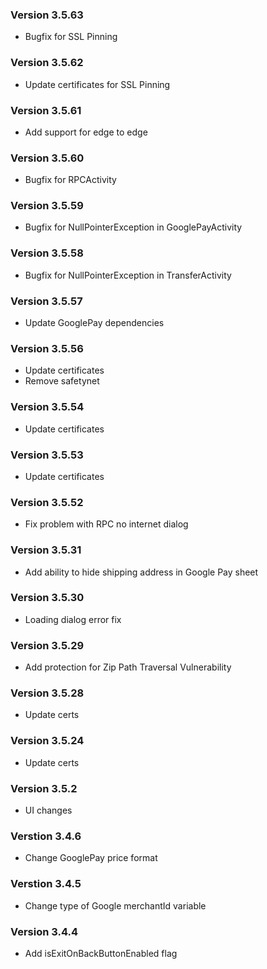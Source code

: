 ### Version 3.5.63
- Bugfix for SSL Pinning

### Version 3.5.62
- Update certificates for SSL Pinning

### Version 3.5.61
- Add support for edge to edge

### Version 3.5.60
- Bugfix for RPCActivity

### Version 3.5.59
- Bugfix for NullPointerException in GooglePayActivity

### Version 3.5.58
- Bugfix for NullPointerException in TransferActivity

### Version 3.5.57
- Update GooglePay dependencies

### Version 3.5.56
- Update certificates
- Remove safetynet

### Version 3.5.54
- Update certificates

### Version 3.5.53
- Update certificates

### Version 3.5.52
- Fix problem with RPC no internet dialog

### Version 3.5.31
- Add ability to hide shipping address in Google Pay sheet

### Version 3.5.30
- Loading dialog error fix

### Version 3.5.29
- Add protection for Zip Path Traversal Vulnerability

### Version 3.5.28
- Update certs

### Version 3.5.24
- Update certs

### Version 3.5.2
- UI changes

### Verstion 3.4.6
- Change GooglePay price format

### Verstion 3.4.5
- Change type of Google merchantId variable

### Version 3.4.4
- Add isExitOnBackButtonEnabled flag
